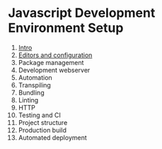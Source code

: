 # Javascript Development Environment Setup

1. [Intro](docs/1_Consideration.md)
1. [Editors and configuration](docs/2_Editors_Configuration.md)
1. Package management
1. Development webserver
1. Automation
1. Transpiling
1. Bundling
1. Linting
1. HTTP
1. Testing and CI
1. Project structure
1. Production build
1. Automated deployment